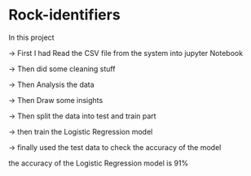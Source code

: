# Rock-identifiers

In this project

-> First I had Read the CSV file from the system into jupyter Notebook

-> Then did some cleaning stuff

-> Then Analysis the data

-> Then Draw some insights 

-> Then split the data into test and train part

-> then train the Logistic Regression model

-> finally used the test data to check the accuracy of the model

the accuracy of the Logistic Regression model is 91%
